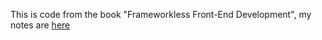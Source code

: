 This is code from the book "Frameworkless Front-End Development", my notes are [here](https://github.com/zevaverbach/notes/blob/trunk/dev/frameworkless_front_end_development_francesco_strazzullo.md)

